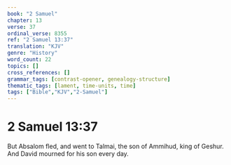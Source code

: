 ```yaml
---
book: "2 Samuel"
chapter: 13
verse: 37
ordinal_verse: 8355
ref: "2 Samuel 13:37"
translation: "KJV"
genre: "History"
word_count: 22
topics: []
cross_references: []
grammar_tags: [contrast-opener, genealogy-structure]
thematic_tags: [lament, time-units, time]
tags: ["Bible","KJV","2-Samuel"]
---
```


# 2 Samuel 13:37

But Absalom fled, and went to Talmai, the son of Ammihud, king of Geshur. And David mourned for his son every day.
